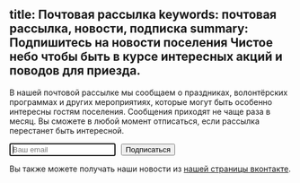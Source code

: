 title: Почтовая рассылка
keywords: почтовая рассылка, новости, подписка
summary: Подпишитесь на новости поселения Чистое небо чтобы быть в курсе интересных акций и поводов для приезда.
---
В нашей почтовой рассылке мы сообщаем о праздниках, волонтёрских программах и других мероприятиях, которые могут быть особенно интересны гостям поселения.
Сообщения приходят не чаще раза в месяц.
Вы сможете в любой момент отписаться, если рассылка перестанет быть интересной.

<form action="/subscribe.php" method="post"><input type="text" name="email" placeholder="Ваш email" autofocus="autofocus" style="padding:2px 4px; margin-right:10px"/><input type="submit" value="Подписаться"/></form>

Вы также можете получать наши новости из [нашей страницы вконтакте](https://vk.com/nebo.ecovillage).

<!-- [Архив рассылки](https://groups.google.com/forum/#!forum/nebo-guest) можно посмотреть в браузере. -->
